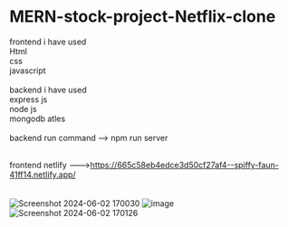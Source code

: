 # MERN-stock-project-Netflix-clone

frontend i have used<br>Html <br>css <br>javascript
<br>
<br>
backend i have used <br>express js <br>node js <br>mongodb atles
<br>
<br>
backend run command --> npm run server
<br>
<br>

frontend netlify --->https://665c58eb4edce3d50cf27af4--spiffy-faun-41ff14.netlify.app/  
<br>
<br>
![Screenshot 2024-06-02 170030](https://github.com/ajithkumar3873/MERN-stock-project-Netflix-clone/assets/127074798/61b96849-9079-498e-bbba-050973947b05)
![image](https://github.com/ajithkumar3873/MERN-stock-project-Netflix-clone/assets/127074798/74d505a9-6837-4112-bb64-db121a8ca749)
![Screenshot 2024-06-02 170126](https://github.com/ajithkumar3873/MERN-stock-project-Netflix-clone/assets/127074798/88949b71-bf4f-4b47-b0a7-c1828f27e3a4)



